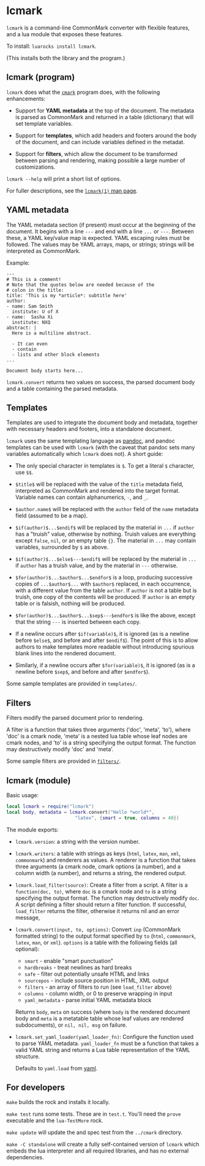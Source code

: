 lcmark
======

`lcmark` is a command-line CommonMark converter with flexible
features, and a lua module that exposes these features.

To install:  `luarocks install lcmark`.

(This installs both the library and the program.)

lcmark (program)
------------------

`lcmark` does what the [`cmark`](https://github.com/jgm/cmark)
program does, with the following enhancements:

- Support for **YAML metadata** at the top of the document.
  The metadata is parsed as CommonMark and returned in
  a table (dictionary) that will set template variables.

- Support for **templates**, which add headers
  and footers around the body of the document, and can
  include variables defined in the metadat.

- Support for **filters**, which allow the document to be
  transformed between parsing and rendering, making possible
  a large number of customizations.

`lcmark --help` will print a short list of options.

For fuller descriptions, see the [`lcmark(1)` man page](lcmark.1.md).

YAML metadata
-------------

The YAML metadata section (if present) must occur at the
beginning of the document.  It begins with a line `---`
and end with a line `...` or `---`.  Between these, a YAML
key/value map is expected.  YAML escaping rules must be
followed.  The values may be YAML arrays, maps, or strings;
strings will be interpreted as CommonMark.

Example:

```
---
# This is a comment!
# Note that the quotes below are needed because of the
# colon in the title:
title: 'This is my *article*: subtitle here'
author:
- name: Sam Smith
  institute: U of X
- name:  Sasha Xi
  institute: NXQ
abstract: |
  Here is a multiline abstract.

  - It can even
  - contain
  - lists and other block elements
...

Document body starts here...
```

`lcmark.convert` returns two values on success, the parsed
document body and a table containing the parsed metadata.

Templates
---------

Templates are used to integrate the document body and metadata,
together with necessary headers and footers, into a standalone
document.

`lcmark` uses the same templating language as
[pandoc](http://pandoc.org), and pandoc templates can be
used with `lcmark` (with the caveat that pandoc sets many
variables automatically which `lcmark` does not). A short
guide:

* The only special character in templates is `$`.  To get
  a literal `$` character, use `$$`.

* `$title$` will be replaced with the value of the `title`
  metadata field, interpreted as CommonMark and rendered into
  the target format.  Variable names can contain alphanumerics,
  `-`, and `_`.

* `$author.name$` will be replaced with the `author` field
  of the `name` metadata field (assumed to be a map).

* `$if(author)$...$endif$` will be
  replaced by the material in `...` if `author` has a
  "truish" value, otherwise by nothing.
  Truish values are everything except `false`,
  `nil`, or an empty table `{}`.  The material in `...` may
  contain variables, surrounded by `$` as above.

* `$if(author)$...$else$---$endif$` will be
  replaced by the material in `...` if `author` has a truish
  value, and by the material in `---` otherwise.

* `$for(author)$...$author$...$endfor$` is a loop,
  producing successive copies of `...$author$...` with
  `$author$` replaced, in each occurrence, with a
  different value from the table `author`.  If `author`
  is not a table but is truish, one copy of the contents
  will be produced.  If `author` is an empty table or is
  falsish, nothing will be produced.

* `$for(author)$...$author$...$sep$---$endfor$` is like
  the above, except that the string `---` is inserted between
  each copy.

* If a newline occurs after `$if(variable)$`, it is ignored
  (as is a newline before `$else$`, and before and after
  `$endif$`).  The point of this is to allow authors to make
  templates more readable without introducing spurious
  blank lines into the rendered document.

* Similarly, if a newline occurs after `$for(variable)$`, it is
  ignored (as is a newline before `$sep$`, and before and after
  `$endfor$`).

Some sample templates are provided in `templates/`.

Filters
-------

Filters modify the parsed document prior to rendering.

A filter is a function that takes three arguments ('doc',
'meta', 'to'), where 'doc' is a cmark node, 'meta' is a nested
lua table whose leaf nodes are cmark nodes, and 'to' is a string
specifying the output format.  The function may destructively
modify 'doc' and 'meta'.

Some sample filters are provided in
[`filters/`](https://github.com/jgm/lcmark/tree/master/filters).

lcmark (module)
-----------------

Basic usage:

```lua
local lcmark = require("lcmark")
local body, metadata = lcmark.convert("Hello *world*",
                         "latex", {smart = true, columns = 40})
```

The module exports:

-   `lcmark.version`: a string with the version number.

-   `lcmark.writers`: a table with strings as keys (`html`, `latex`,
    `man`, `xml`, `commonmark`) and renderers as values.  A
    renderer is a function that takes three arguments (a
    cmark node, cmark options (a number), and a column width
    (a number), and returns a string, the rendered output.

-   `lcmark.load_filter(source)`:
    Create a filter from a script.  A filter is a `function(doc,
    to)`, where `doc` is a cmark node and `to` is a string
    specifying the output format.  The function may destructively
    modify `doc`.  A script defining a filter should return a
    filter function.  If successful, `load_filter` returns the
    filter, otherwise it returns nil and an error message,

-   `lcmark.convert(input, to, options)`:
    Convert `inp` (CommonMark formatted string) to the output
    format specified by `to` (`html`, `commonmark`, `latex`,
    `man`, or `xml`).  `options` is a table with the following
    fields (all optional):

    - `smart` - enable "smart punctuation"
    - `hardbreaks` - treat newlines as hard breaks
    - `safe` - filter out potentially unsafe HTML and links
    - `sourcepos` - include source position in HTML, XML output
    - `filters` - an array of filters to run (see `load_filter` above)
    - `columns` - column width, or 0 to preserve wrapping in input
    - `yaml_metadata` - parse initial YAML metadata block

    Returns `body`, `meta` on success (where `body` is the
    rendered document body and `meta` is a metatable table whose
    leaf values are rendered subdocuments), or `nil, nil, msg` on
    failure.

-   `lcmark.set_yaml_loader(yaml_loader_fn)`:
    Configure the function used to parse YAML metadata. `yaml_loader_fn` must
    be a function that takes a valid YAML string and returns a Lua table
    representation of the YAML structure.

    Defaults to `yaml.load` from
    [yaml](https://luarocks.org/modules/gaspard/yaml).

For developers
--------------

`make` builds the rock and installs it locally.

`make test` runs some tests.  These are in `test.t`.
You'll need the `prove` executable and the `lua-TestMore` rock.

`make update` will update the and spec test from the
`../cmark` directory.

`make -C standalone` will create a fully self-contained version
of `lcmark` which embeds the lua interpreter and all required
libraries, and has no external dependencies.

